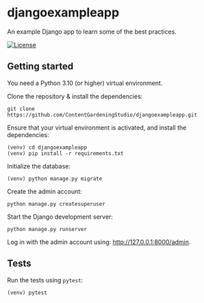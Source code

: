 # djangoexampleapp

An example Django app to learn some of the best practices.

[![License](https://img.shields.io/badge/license-MIT%202.0-blue.svg)](https://github.com/ContentGardeningStudio/djangoexampleapp/blob/main/LICENSE)

## Getting started

You need a Python 3.10 (or higher) virtual environment.

Clone the repository & install the dependencies:
```
git clone https://github.com/ContentGardeningStudio/djangoexampleapp.git
```

Ensure that your virtual environment is activated, and install the dependencies:

```
(venv) cd djangoexampleapp
(venv) pip install -r requirements.txt
```

Initialize the database:

```
(venv) python manage.py migrate
```

Create the admin account:

```
python manage.py createsuperuser
```

Start the Django development server:

```
python manage.py runserver
```

Log in with the admin account using: http://127.0.0.1:8000/admin.

## Tests

Run the tests using `pytest`:

```
(venv) pytest
```
